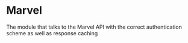 # Marvel

The module that talks to the Marvel API with the correct authentication scheme as well as response caching